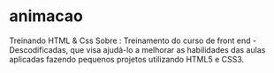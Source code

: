 # animacao


Treinando HTML & Css
Sobre :
Treinamento do curso de front end - Descodificadas, que visa ajudá-lo a melhorar as habilidades das aulas aplicadas fazendo pequenos projetos utilizando HTML5 e CSS3.
